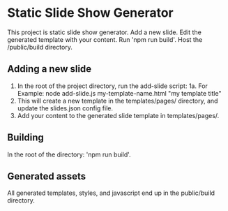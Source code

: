 # Static Slide Show Generator
This project is static slide show generator. Add a new slide. Edit the generated template with your content. Run 'npm run build'. Host the /public/build directory.

## Adding a new slide
1. In the root of the project directory, run the add-slide script: 
1a. For Example: node add-slide.js my-template-name.html "my template title"
2. This will create a new template in the templates/pages/ directory, and update the slides.json config file.
3. Add your content to the generated slide template in templates/pages/.

## Building
In the root of the directory: 'npm run build'.

## Generated assets
All generated templates, styles, and javascript end up in the public/build directory.
